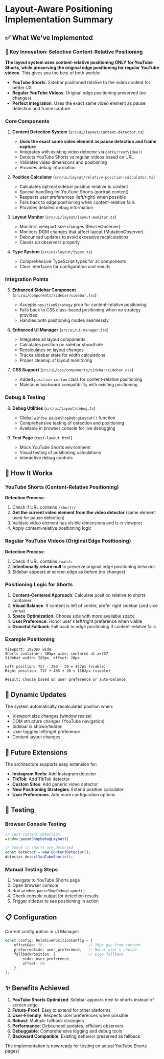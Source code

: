 # Layout-Aware Positioning Implementation Summary

## ✅ What We've Implemented

### 🎯 Key Innovation: Selective Content-Relative Positioning

**The layout system uses content-relative positioning ONLY for YouTube Shorts, while preserving the original edge positioning for regular YouTube videos.** This gives you the best of both worlds:

- **YouTube Shorts**: Sidebar positioned relative to the video content for better UX
- **Regular YouTube Videos**: Original edge positioning preserved (no changes)
- **Perfect Integration**: Uses the exact same video element as pause detection and frame capture

### Core Components

1. **Content Detection System** (`src/ui/layout/content-detector.ts`)
   - **Uses the exact same video element as pause detection and frame capture**
   - Integrates with existing video detector via `getCurrentVideo()`
   - Detects YouTube Shorts vs regular videos based on URL
   - Validates video dimensions and positioning
   - Provides debug information

2. **Position Calculator** (`src/ui/layout/relative-position-calculator.ts`)
   - Calculates optimal sidebar position relative to content
   - Special handling for YouTube Shorts (portrait content)
   - Respects user preferences (left/right) when possible
   - Falls back to edge positioning when content-relative fails
   - Provides detailed debug information

3. **Layout Monitor** (`src/ui/layout/layout-monitor.ts`)
   - Monitors viewport size changes (ResizeObserver)
   - Monitors DOM changes that affect layout (MutationObserver)
   - Debounced updates to avoid excessive recalculations
   - Cleans up observers properly

4. **Type System** (`src/ui/layout/types.ts`)
   - Comprehensive TypeScript types for all components
   - Clear interfaces for configuration and results

### Integration Points

5. **Enhanced Sidebar Component** (`src/ui/components/sidebar/sidebar.tsx`)
   - Accepts `positionStrategy` prop for content-relative positioning
   - Falls back to CSS class-based positioning when no strategy provided
   - Handles both positioning modes seamlessly

6. **Enhanced UI Manager** (`src/ui/ui-manager.tsx`)
   - Integrates all layout components
   - Calculates position on sidebar show/hide
   - Recalculates on layout changes
   - Tracks sidebar state for width calculations
   - Proper cleanup of layout monitoring

7. **CSS Support** (`src/ui/css/components/sidebar/sidebar.css`)
   - Added `position-custom` class for content-relative positioning
   - Maintains backward compatibility with existing positioning

### Debug & Testing

8. **Debug Utilities** (`src/ui/layout/debug.ts`)
   - Global `window.pauseShopDebugLayout()` function
   - Comprehensive testing of detection and positioning
   - Available in browser console for live debugging

9. **Test Page** (`test-layout.html`)
   - Mock YouTube Shorts environment
   - Visual testing of positioning calculations
   - Interactive debug controls

## 🎯 How It Works

### YouTube Shorts (Content-Relative Positioning)
**Detection Process:**
1. Check if URL contains `/shorts/`
2. **Get the current video element from the video detector** (same element used for pause detection)
3. Validate video element has visible dimensions and is in viewport
4. Apply content-relative positioning logic

### Regular YouTube Videos (Original Edge Positioning)
**Detection Process:**
1. Check if URL contains `/watch`
2. **Intentionally return null** to preserve original edge positioning behavior
3. Sidebar appears at screen edge as before (no changes)

### Positioning Logic for Shorts
1. **Content-Centered Approach**: Calculate position relative to shorts container
2. **Visual Balance**: If content is left of center, prefer right sidebar (and vice versa)
3. **Space Optimization**: Choose side with more available space
4. **User Preference**: Honor user's left/right preference when viable
5. **Graceful Fallback**: Fall back to edge positioning if content-relative fails

### Example Positioning
```
Viewport: 1920px wide
Shorts container: 405px wide, centered at x=757
Sidebar width: 280px, offset: 20px

Left position: 757 - 280 - 20 = 457px (viable)
Right position: 757 + 405 + 20 = 1182px (viable)

Result: Choose based on user preference or auto-balance
```

## 🔄 Dynamic Updates

The system automatically recalculates position when:
- Viewport size changes (window resize)
- DOM structure changes (YouTube navigation)
- Sidebar is shown/hidden
- User toggles left/right preference
- Content layout changes

## 🚀 Future Extensions

The architecture supports easy extension for:
- **Instagram Reels**: Add Instagram detector
- **TikTok**: Add TikTok detector  
- **Custom Sites**: Add generic video detector
- **New Positioning Strategies**: Extend position calculator
- **User Preferences**: Add more configuration options

## 🧪 Testing

### Browser Console Testing
```javascript
// Test content detection
window.pauseShopDebugLayout()

// Check if shorts are detected
const detector = new ContentDetector();
detector.detectYouTubeShorts();
```

### Manual Testing Steps
1. Navigate to YouTube Shorts page
2. Open browser console
3. Run `window.pauseShopDebugLayout()`
4. Check console output for detection results
5. Trigger sidebar to see positioning in action

## 📋 Configuration

Current configuration in UI Manager:
```typescript
const config: RelativePositionConfig = {
    offsetGap: 20,                    // 20px gap from content
    preferredSide: user_preference,   // Honor user's choice
    fallbackPosition: {               // Edge fallback
        side: user_preference, 
        offset: 20 
    }
};
```

## ✨ Benefits Achieved

1. **YouTube Shorts Optimized**: Sidebar appears next to shorts instead of screen edge
2. **Future-Proof**: Easy to extend for other platforms
3. **User-Friendly**: Respects user preferences when possible
4. **Robust**: Multiple fallback strategies
5. **Performance**: Debounced updates, efficient observers
6. **Debuggable**: Comprehensive logging and debug tools
7. **Backward Compatible**: Existing behavior preserved as fallback

The implementation is now ready for testing on actual YouTube Shorts pages!
